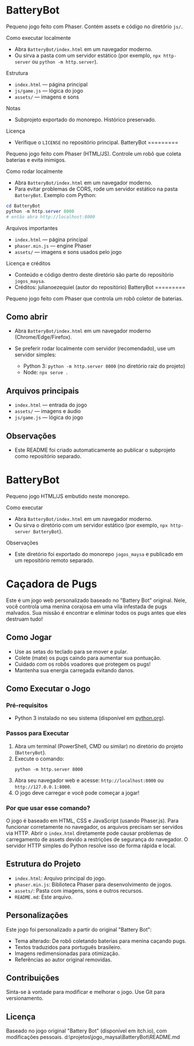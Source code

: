 BatteryBot
=========

Pequeno jogo feito com Phaser. Contém assets e código no diretório `js/`.

Como executar localmente
- Abra `BatteryBot/index.html` em um navegador moderno.
- Ou sirva a pasta com um servidor estático (por exemplo, `npx http-server` ou `python -m http.server`).

Estrutura
- `index.html` — página principal
- `js/game.js` — lógica do jogo
- `assets/` — imagens e sons

Notas
- Subprojeto exportado do monorepo. Histórico preservado.

Licença
- Verifique o `LICENSE` no repositório principal.
BatteryBot
=========

Pequeno jogo feito com Phaser (HTML/JS). Controle um robô que coleta baterias e evita inimigos.

Como rodar localmente
- Abra `BatteryBot/index.html` em um navegador moderno.
- Para evitar problemas de CORS, rode um servidor estático na pasta `BatteryBot`. Exemplo com Python:

```powershell
cd BatteryBot
python -m http.server 8000
# então abra http://localhost:8000
```

Arquivos importantes
- `index.html` — página principal
- `phaser.min.js` — engine Phaser
- `assets/` — imagens e sons usados pelo jogo

Licença e créditos
- Conteúdo e código dentro deste diretório são parte do repositório `jogos_maysa`.
- Créditos: julianoezequiel (autor do repositório)
BatteryBot
=========

Pequeno jogo feito com Phaser que controla um robô coletor de baterias.

Como abrir
---------

- Abra `BatteryBot/index.html` em um navegador moderno (Chrome/Edge/Firefox).
- Se preferir rodar localmente com servidor (recomendado), use um servidor simples:

  - Python 3: `python -m http.server 8000` (no diretório raiz do projeto)
  - Node: `npx serve .`

Arquivos principais
-------------------

- `index.html` — entrada do jogo
- `assets/` — imagens e áudio
- `js/game.js` — lógica do jogo

Observações
-----------

- Este README foi criado automaticamente ao publicar o subprojeto como repositório separado.
# BatteryBot

Pequeno jogo HTML/JS embutido neste monorepo.

Como executar
- Abra `BatteryBot/index.html` em um navegador moderno.
- Ou sirva o diretório com um servidor estático (por exemplo, `npx http-server BatteryBot`).

Observações
- Este diretório foi exportado do monorepo `jogos_maysa` e publicado em um repositório remoto separado.
# Caçadora de Pugs

Este é um jogo web personalizado baseado no "Battery Bot" original. Nele, você controla uma menina corajosa em uma vila infestada de pugs malvados. Sua missão é encontrar e eliminar todos os pugs antes que eles destruam tudo!

## Como Jogar
- Use as setas do teclado para se mover e pular.
- Colete (mate) os pugs caindo para aumentar sua pontuação.
- Cuidado com os robôs voadores que protegem os pugs!
- Mantenha sua energia carregada evitando danos.

## Como Executar o Jogo

### Pré-requisitos
- Python 3 instalado no seu sistema (disponível em [python.org](https://www.python.org/)).

### Passos para Executar
1. Abra um terminal (PowerShell, CMD ou similar) no diretório do projeto (`BatteryBot`).
2. Execute o comando:
   ```
   python -m http.server 8000
   ```
3. Abra seu navegador web e acesse: `http://localhost:8000` ou `http://127.0.0.1:8000`.
4. O jogo deve carregar e você pode começar a jogar!

### Por que usar esse comando?
O jogo é baseado em HTML, CSS e JavaScript (usando Phaser.js). Para funcionar corretamente no navegador, os arquivos precisam ser servidos via HTTP. Abrir o `index.html` diretamente pode causar problemas de carregamento de assets devido a restrições de segurança do navegador. O servidor HTTP simples do Python resolve isso de forma rápida e local.

## Estrutura do Projeto
- `index.html`: Arquivo principal do jogo.
- `phaser.min.js`: Biblioteca Phaser para desenvolvimento de jogos.
- `assets/`: Pasta com imagens, sons e outros recursos.
- `README.md`: Este arquivo.

## Personalizações
Este jogo foi personalizado a partir do original "Battery Bot":
- Tema alterado: De robô coletando baterias para menina caçando pugs.
- Textos traduzidos para português brasileiro.
- Imagens redimensionadas para otimização.
- Referências ao autor original removidas.

## Contribuições
Sinta-se à vontade para modificar e melhorar o jogo. Use Git para versionamento.

## Licença
Baseado no jogo original "Battery Bot" (disponível em itch.io), com modificações pessoais.</content>
<parameter name="filePath">d:\projetos\jogo_maysa\BatteryBot\README.md